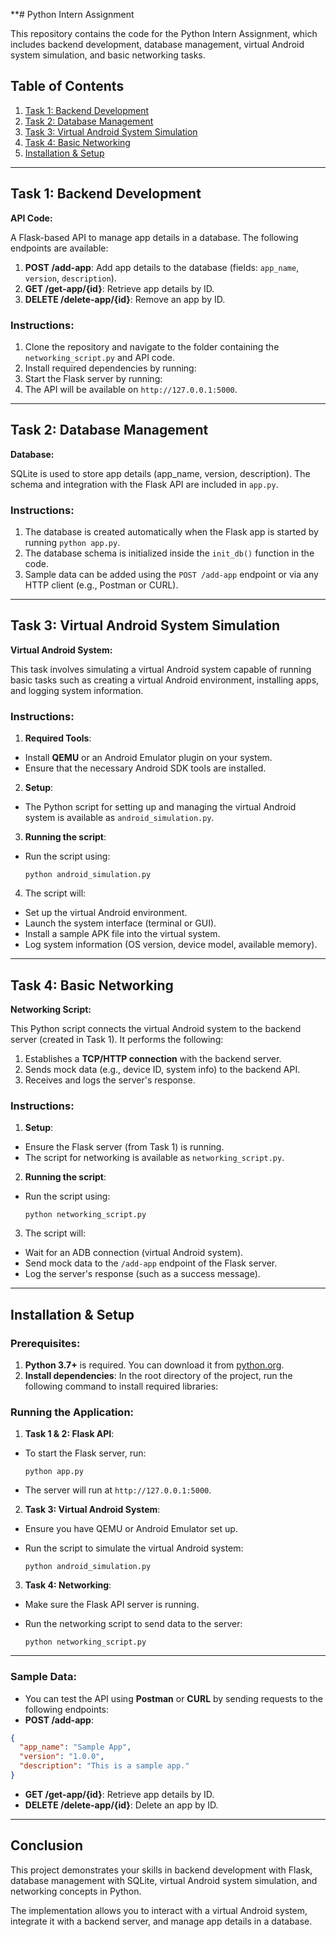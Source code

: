 **# Python Intern Assignment

This repository contains the code for the Python Intern Assignment, which includes backend development, database management, virtual Android system simulation, and basic networking tasks.

## Table of Contents

1. [Task 1: Backend Development](#task-1-backend-development)
2. [Task 2: Database Management](#task-2-database-management)
3. [Task 3: Virtual Android System Simulation](#task-3-virtual-android-system-simulation)
4. [Task 4: Basic Networking](#task-4-basic-networking)
5. [Installation & Setup](#installation-setup)

---

## Task 1: Backend Development

**API Code:**

A Flask-based API to manage app details in a database. The following endpoints are available:

1. **POST /add-app**: Add app details to the database (fields: `app_name`, `version`, `description`).
2. **GET /get-app/{id}**: Retrieve app details by ID.
3. **DELETE /delete-app/{id}**: Remove an app by ID.

### Instructions:
1. Clone the repository and navigate to the folder containing the `networking_script.py` and API code.
2. Install required dependencies by running:
3. Start the Flask server by running:
4. The API will be available on `http://127.0.0.1:5000`.

---

## Task 2: Database Management

**Database:**

SQLite is used to store app details (app_name, version, description). The schema and integration with the Flask API are included in `app.py`.

### Instructions:

1. The database is created automatically when the Flask app is started by running `python app.py`.
2. The database schema is initialized inside the `init_db()` function in the code.
3. Sample data can be added using the `POST /add-app` endpoint or via any HTTP client (e.g., Postman or CURL).

---

## Task 3: Virtual Android System Simulation

**Virtual Android System:**

This task involves simulating a virtual Android system capable of running basic tasks such as creating a virtual Android environment, installing apps, and logging system information.

### Instructions:

1. **Required Tools**:
- Install **QEMU** or an Android Emulator plugin on your system.
- Ensure that the necessary Android SDK tools are installed.

2. **Setup**:
- The Python script for setting up and managing the virtual Android system is available as `android_simulation.py`.

3. **Running the script**:
- Run the script using:

  ```
  python android_simulation.py
  ```

4. The script will:
- Set up the virtual Android environment.
- Launch the system interface (terminal or GUI).
- Install a sample APK file into the virtual system.
- Log system information (OS version, device model, available memory).

---

## Task 4: Basic Networking

**Networking Script:**

This Python script connects the virtual Android system to the backend server (created in Task 1). It performs the following:

1. Establishes a **TCP/HTTP connection** with the backend server.
2. Sends mock data (e.g., device ID, system info) to the backend API.
3. Receives and logs the server's response.

### Instructions:

1. **Setup**:
- Ensure the Flask server (from Task 1) is running.
- The script for networking is available as `networking_script.py`.

2. **Running the script**:
- Run the script using:

  ```
  python networking_script.py
  ```

3. The script will:
- Wait for an ADB connection (virtual Android system).
- Send mock data to the `/add-app` endpoint of the Flask server.
- Log the server's response (such as a success message).

---

## Installation & Setup

### Prerequisites:

1. **Python 3.7+** is required. You can download it from [python.org](https://www.python.org/downloads/).
2. **Install dependencies**: In the root directory of the project, run the following command to install required libraries:


### Running the Application:

1. **Task 1 & 2: Flask API**:
- To start the Flask server, run:

  ```
  python app.py
  ```

- The server will run at `http://127.0.0.1:5000`.

2. **Task 3: Virtual Android System**:
- Ensure you have QEMU or Android Emulator set up.
- Run the script to simulate the virtual Android system:

  ```
  python android_simulation.py
  ```

3. **Task 4: Networking**:
- Make sure the Flask API server is running.
- Run the networking script to send data to the server:

  ```
  python networking_script.py
  ```

---

### Sample Data:

- You can test the API using **Postman** or **CURL** by sending requests to the following endpoints:
- **POST /add-app**: 

 ```json
 {
   "app_name": "Sample App",
   "version": "1.0.0",
   "description": "This is a sample app."
 }
 ```

- **GET /get-app/{id}**: Retrieve app details by ID.
- **DELETE /delete-app/{id}**: Delete an app by ID.

---

## Conclusion

This project demonstrates your skills in backend development with Flask, database management with SQLite, virtual Android system simulation, and networking concepts in Python. 

The implementation allows you to interact with a virtual Android system, integrate it with a backend server, and manage app details in a database.
